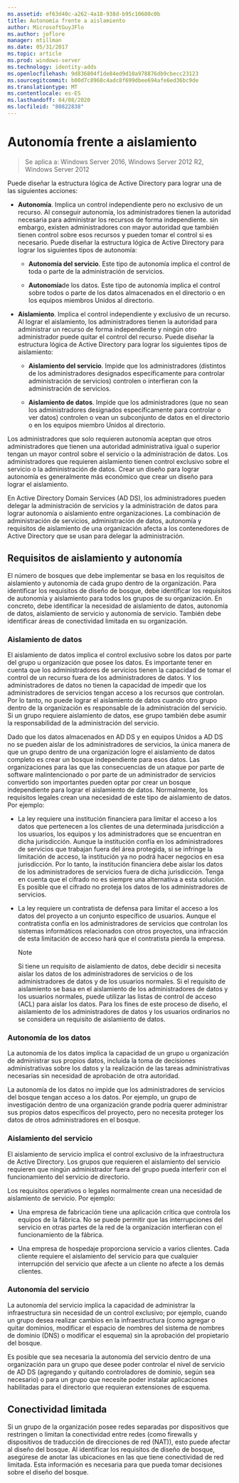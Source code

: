 ```yaml
---
ms.assetid: ef63d40c-a262-4a18-938d-b95c10680c0b
title: Autonomía frente a aislamiento
author: MicrosoftGuyJFlo
ms.author: joflore
manager: mtillman
ms.date: 05/31/2017
ms.topic: article
ms.prod: windows-server
ms.technology: identity-adds
ms.openlocfilehash: 9d836804f1de84ed9d10a978876db9cbecc23123
ms.sourcegitcommit: b00d7c8968c4adc8f699dbee694afe6ed36bc9de
ms.translationtype: MT
ms.contentlocale: es-ES
ms.lasthandoff: 04/08/2020
ms.locfileid: "80822838"
---
```

# <a name="autonomy-vs-isolation"></a>Autonomía frente a aislamiento

>Se aplica a: Windows Server 2016, Windows Server 2012 R2, Windows Server 2012

Puede diseñar la estructura lógica de Active Directory para lograr una de las siguientes acciones:  
  
-   **Autonomía**. Implica un control independiente pero no exclusivo de un recurso. Al conseguir autonomía, los administradores tienen la autoridad necesaria para administrar los recursos de forma independiente. sin embargo, existen administradores con mayor autoridad que también tienen control sobre esos recursos y pueden tomar el control si es necesario. Puede diseñar la estructura lógica de Active Directory para lograr los siguientes tipos de autonomía:  
  
    -   **Autonomía del servicio**. Este tipo de autonomía implica el control de toda o parte de la administración de servicios.  
  
    -   **Autonomía**de los datos. Este tipo de autonomía implica el control sobre todos o parte de los datos almacenados en el directorio o en los equipos miembros Unidos al directorio.  
  
-   **Aislamiento**. Implica el control independiente y exclusivo de un recurso. Al lograr el aislamiento, los administradores tienen la autoridad para administrar un recurso de forma independiente y ningún otro administrador puede quitar el control del recurso. Puede diseñar la estructura lógica de Active Directory para lograr los siguientes tipos de aislamiento:  
  
    -   **Aislamiento del servicio**. Impide que los administradores (distintos de los administradores designados específicamente para controlar administración de servicios) controlen o interfieran con la administración de servicios.  
  
    -   **Aislamiento de datos**. Impide que los administradores (que no sean los administradores designados específicamente para controlar o ver datos) controlen o vean un subconjunto de datos en el directorio o en los equipos miembro Unidos al directorio.  
  
Los administradores que solo requieren autonomía aceptan que otros administradores que tienen una autoridad administrativa igual o superior tengan un mayor control sobre el servicio o la administración de datos. Los administradores que requieren aislamiento tienen control exclusivo sobre el servicio o la administración de datos. Crear un diseño para lograr autonomía es generalmente más económico que crear un diseño para lograr el aislamiento.  
  
En Active Directory Domain Services (AD DS), los administradores pueden delegar la administración de servicios y la administración de datos para lograr autonomía o aislamiento entre organizaciones. La combinación de administración de servicios, administración de datos, autonomía y requisitos de aislamiento de una organización afecta a los contenedores de Active Directory que se usan para delegar la administración.  
  
## <a name="isolation-and-autonomy-requirements"></a>Requisitos de aislamiento y autonomía  
El número de bosques que debe implementar se basa en los requisitos de aislamiento y autonomía de cada grupo dentro de la organización. Para identificar los requisitos de diseño de bosque, debe identificar los requisitos de autonomía y aislamiento para todos los grupos de su organización. En concreto, debe identificar la necesidad de aislamiento de datos, autonomía de datos, aislamiento de servicio y autonomía de servicio. También debe identificar áreas de conectividad limitada en su organización.  
  
### <a name="data-isolation"></a>Aislamiento de datos  
El aislamiento de datos implica el control exclusivo sobre los datos por parte del grupo u organización que posee los datos. Es importante tener en cuenta que los administradores de servicios tienen la capacidad de tomar el control de un recurso fuera de los administradores de datos. Y los administradores de datos no tienen la capacidad de impedir que los administradores de servicios tengan acceso a los recursos que controlan. Por lo tanto, no puede lograr el aislamiento de datos cuando otro grupo dentro de la organización es responsable de la administración del servicio. Si un grupo requiere aislamiento de datos, ese grupo también debe asumir la responsabilidad de la administración del servicio.  
  
Dado que los datos almacenados en AD DS y en equipos Unidos a AD DS no se pueden aislar de los administradores de servicios, la única manera de que un grupo dentro de una organización logre el aislamiento de datos completo es crear un bosque independiente para esos datos. Las organizaciones para las que las consecuencias de un ataque por parte de software malintencionado o por parte de un administrador de servicios convertido son importantes pueden optar por crear un bosque independiente para lograr el aislamiento de datos. Normalmente, los requisitos legales crean una necesidad de este tipo de aislamiento de datos. Por ejemplo:  
  
-   La ley requiere una institución financiera para limitar el acceso a los datos que pertenecen a los clientes de una determinada jurisdicción a los usuarios, los equipos y los administradores que se encuentran en dicha jurisdicción. Aunque la institución confía en los administradores de servicios que trabajan fuera del área protegida, si se infringe la limitación de acceso, la institución ya no podrá hacer negocios en esa jurisdicción. Por lo tanto, la institución financiera debe aislar los datos de los administradores de servicios fuera de dicha jurisdicción. Tenga en cuenta que el cifrado no es siempre una alternativa a esta solución. Es posible que el cifrado no proteja los datos de los administradores de servicios.  
  
-   La ley requiere un contratista de defensa para limitar el acceso a los datos del proyecto a un conjunto específico de usuarios. Aunque el contratista confía en los administradores de servicios que controlan los sistemas informáticos relacionados con otros proyectos, una infracción de esta limitación de acceso hará que el contratista pierda la empresa.  
  
    > [!NOTE]  
    > Si tiene un requisito de aislamiento de datos, debe decidir si necesita aislar los datos de los administradores de servicios o de los administradores de datos y de los usuarios normales. Si el requisito de aislamiento se basa en el aislamiento de los administradores de datos y los usuarios normales, puede utilizar las listas de control de acceso (ACL) para aislar los datos. Para los fines de este proceso de diseño, el aislamiento de los administradores de datos y los usuarios ordinarios no se considera un requisito de aislamiento de datos.  
  
### <a name="data-autonomy"></a>Autonomía de los datos  
La autonomía de los datos implica la capacidad de un grupo u organización de administrar sus propios datos, incluida la toma de decisiones administrativas sobre los datos y la realización de las tareas administrativas necesarias sin necesidad de aprobación de otra autoridad.  
  
La autonomía de los datos no impide que los administradores de servicios del bosque tengan acceso a los datos. Por ejemplo, un grupo de investigación dentro de una organización grande podría querer administrar sus propios datos específicos del proyecto, pero no necesita proteger los datos de otros administradores en el bosque.  
  
### <a name="service-isolation"></a>Aislamiento del servicio  
El aislamiento de servicio implica el control exclusivo de la infraestructura de Active Directory. Los grupos que requieren el aislamiento del servicio requieren que ningún administrador fuera del grupo pueda interferir con el funcionamiento del servicio de directorio.  
  
Los requisitos operativos o legales normalmente crean una necesidad de aislamiento de servicio. Por ejemplo:  
  
-   Una empresa de fabricación tiene una aplicación crítica que controla los equipos de la fábrica. No se puede permitir que las interrupciones del servicio en otras partes de la red de la organización interfieran con el funcionamiento de la fábrica.  
  
-   Una empresa de hospedaje proporciona servicio a varios clientes. Cada cliente requiere el aislamiento del servicio para que cualquier interrupción del servicio que afecte a un cliente no afecte a los demás clientes.  
  
### <a name="service-autonomy"></a>Autonomía del servicio  
La autonomía del servicio implica la capacidad de administrar la infraestructura sin necesidad de un control exclusivo; por ejemplo, cuando un grupo desea realizar cambios en la infraestructura (como agregar o quitar dominios, modificar el espacio de nombres del sistema de nombres de dominio (DNS) o modificar el esquema) sin la aprobación del propietario del bosque.  
  
Es posible que sea necesaria la autonomía del servicio dentro de una organización para un grupo que desee poder controlar el nivel de servicio de AD DS (agregando y quitando controladores de dominio, según sea necesario) o para un grupo que necesite poder instalar aplicaciones habilitadas para el directorio que requieran extensiones de esquema.  
  
## <a name="limited-connectivity"></a>Conectividad limitada  
Si un grupo de la organización posee redes separadas por dispositivos que restringen o limitan la conectividad entre redes (como firewalls y dispositivos de traducción de direcciones de red (NAT)), esto puede afectar al diseño del bosque. Al identificar los requisitos de diseño de bosque, asegúrese de anotar las ubicaciones en las que tiene conectividad de red limitada. Esta información es necesaria para que pueda tomar decisiones sobre el diseño del bosque.  
  


